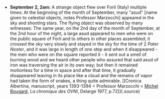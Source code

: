 ﻿-   **September 2, 2am:** A strange object flew over Forli (Italy)
    multiple times: At the beginning of the month of September, many
    "asud" \[name given to celestial objects, notes Professor
    Marzocchi\] appeared in the sky and shooting stars. The flying
    object was observed by many witnesses: The same year, on the 2nd
    day of the month of September, at the 2nd hour of the night, a
    large asud appeared to men who were on the public square of Forli
    and to others in other places assembled; it crossed the sky very
    slowly and stayed in the sky for the time of 2 *Pater Noster*,
    and it was large in length of one step and when it disappeared -
    the men who were on the square reported it - it sent out a smell
    of burning wood and we heard other people who assured that said
    asud of iron was traversing the air in its own way; but then it
    remained motionless for a time in space and after that time, it
    gradually disappeared leaving in its place like a cloud and the
    remains of vapor had taken the form of snakes, a thing quite
    admirable. [\[Cronica Albertina, manuscript, years 1393-1394 \< Professor Marzocchi \< [Michel Bougard](BougardMichel.html), *La chronique des OVNI*, Delarge 1977, p.72\]]{.source}
